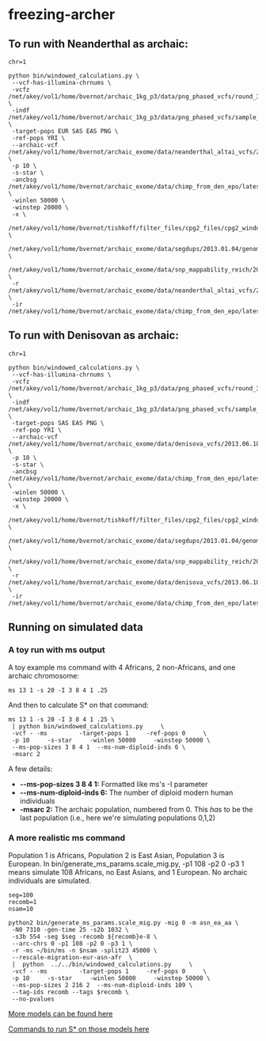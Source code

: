 # freezing-archer

## To run with Neanderthal as archaic:

    chr=1
    
    python bin/windowed_calculations.py \
     --vcf-has-illumina-chrnums \
     -vcfz /net/akey/vol1/home/bvernot/archaic_1kg_p3/data/png_phased_vcfs/round_3_merged_with_1kg/phased.png.chr$chr.merged_with_1kg.vcf.gz \
     -indf /net/akey/vol1/home/bvernot/archaic_1kg_p3/data/png_phased_vcfs/sample_id_files/demographics.txt.sorted.just_35_seqed_inds.language.with_1kg \
     -target-pops EUR SAS EAS PNG \
     -ref-pops YRI \
     --archaic-vcf /net/akey/vol1/home/bvernot/archaic_exome/data/neanderthal_altai_vcfs/2014.09.29/filtered_vcfs/chr$chr.altai_neand_filtered.vcf.gz \
     -p 10 \
     -s-star \
     -ancbsg /net/akey/vol1/home/bvernot/archaic_exome/data/chimp_from_den_epo/latest/chimp_chrAll.bsg \
     -winlen 50000 \
     -winstep 20000 \
     -x \
     /net/akey/vol1/home/bvernot/tishkoff/filter_files/cpg2_files/cpg2_windows_hg19.bed.zerobased.bbg \
     /net/akey/vol1/home/bvernot/archaic_exome/data/segdups/2013.01.04/genomicSuperDups.txt.bed.bbg \
     /net/akey/vol1/home/bvernot/archaic_exome/data/snp_mappability_reich/2013.01.04/hs37m_mask35_50.flt.bed.fixed.bbg \
     -r /net/akey/vol1/home/bvernot/archaic_exome/data/neanderthal_altai_vcfs/2014.09.29/neand_called_bases_x_indels.bbg \
     -ir /net/akey/vol1/home/bvernot/archaic_exome/data/chimp_from_den_epo/latest/chimp_chrAll.mapped.bbg


## To run with Denisovan as archaic:

    chr=1
    
    python bin/windowed_calculations.py \
     --vcf-has-illumina-chrnums \
     -vcfz /net/akey/vol1/home/bvernot/archaic_1kg_p3/data/png_phased_vcfs/round_3_merged_with_1kg/phased.png.chr$chr.merged_with_1kg.vcf.gz \
     -indf /net/akey/vol1/home/bvernot/archaic_1kg_p3/data/png_phased_vcfs/sample_id_files/demographics.txt.sorted.just_35_seqed_inds.language.with_1kg \
     -target-pops SAS EAS PNG \
     -ref-pop YRI \
     --archaic-vcf /net/akey/vol1/home/bvernot/archaic_exome/data/denisova_vcfs/2013.06.18/filtered_vcfs/chr$chr.den_filtered.vcf \
     -p 10 \
     -s-star \
     -ancbsg /net/akey/vol1/home/bvernot/archaic_exome/data/chimp_from_den_epo/latest/chimp_chrAll.bsg \
     -winlen 50000 \
     -winstep 20000 \
     -x \
     /net/akey/vol1/home/bvernot/tishkoff/filter_files/cpg2_files/cpg2_windows_hg19.bed.zerobased.bbg \
     /net/akey/vol1/home/bvernot/archaic_exome/data/segdups/2013.01.04/genomicSuperDups.txt.bed.bbg \
     /net/akey/vol1/home/bvernot/archaic_exome/data/snp_mappability_reich/2013.01.04/hs37m_mask35_50.flt.bed.fixed.bbg \
     -r /net/akey/vol1/home/bvernot/archaic_exome/data/denisova_vcfs/2013.06.18/denisova_called_bases_x_indels.bbg \
     -ir /net/akey/vol1/home/bvernot/archaic_exome/data/chimp_from_den_epo/latest/chimp_chrAll.mapped.bbg


## Running on simulated data

### A toy run with ms output

A toy example ms command with 4 Africans, 2 non-Africans, and one archaic chromosome:

    ms 13 1 -s 20 -I 3 8 4 1 .25

And then to calculate S* on that command:

    ms 13 1 -s 20 -I 3 8 4 1 .25 \
     | python bin/windowed_calculations.py     \
     -vcf - -ms         -target-pops 1     -ref-pops 0     \
     -p 10     -s-star     -winlen 50000     -winstep 50000 \
     --ms-pop-sizes 3 8 4 1  --ms-num-diploid-inds 6 \
     -msarc 2

A few details:
* **--ms-pop-sizes 3 8 4 1:** Formatted like ms's -I parameter
* **--ms-num-diploid-inds 6:** The number of diploid modern human individuals
* **-msarc 2:** The archaic population, numbered from 0.  This *has* to be the last population (i.e., here we're simulating populations 0,1,2)

### A more realistic ms command

Population 1 is Africans, Population 2 is East Asian, Population 3 is European.  In bin/generate_ms_params.scale_mig.py, -p1 108 -p2 0 -p3 1 means simulate 108 Africans, no East Asians, and 1 European.  No archaic individuals are simulated.

    seg=100
    recomb=1
    nsam=10

    python2 bin/generate_ms_params.scale_mig.py -mig 0 -m asn_ea_aa \
     -N0 7310 -gen-time 25 -s2b 1032 \
     -s3b 554 -seg $seg -recomb ${recomb}e-8 \
     --arc-chrs 0 -p1 108 -p2 0 -p3 1 \
     -r -ms ~/bin/ms -n $nsam -split23 45000 \
     --rescale-migration-eur-asn-afr  \
     |  python  ../../bin/windowed_calculations.py     \
     -vcf - -ms         -target-pops 1     -ref-pops 0     \
     -p 10     -s-star     -winlen 50000     -winstep 50000 \
     --ms-pop-sizes 2 216 2  --ms-num-diploid-inds 109 \
     --tag-ids recomb --tags $recomb \
     --no-pvalues

[More models can be found here](experiments/null_models/ms_models)

[Commands to run S* on those models here](experiments/null_models/bin/submit_null_model_grid_simulations.sh)
